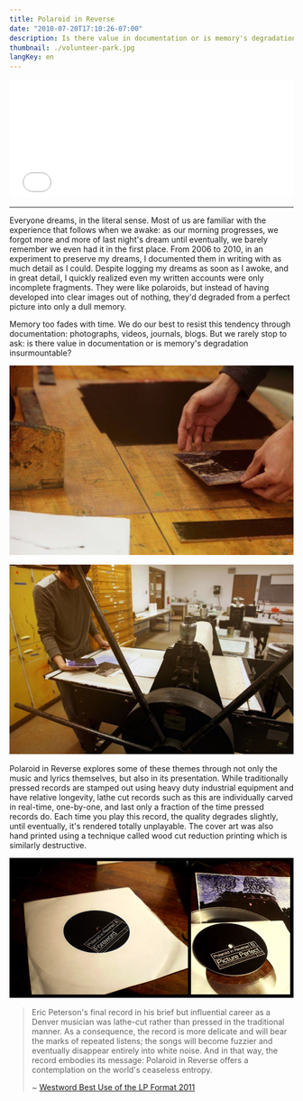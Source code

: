 ```yaml
---
title: Polaroid in Reverse
date: "2010-07-20T17:10:26-07:00"
description: Is there value in documentation or is memory's degradation insurmountable?
thumbnail: ./volunteer-park.jpg
langKey: en
---
```


<iframe width="100%" height="210" src="//bandcamp.com/EmbeddedPlayer/album=23354821/size=large/bgcol=ffffff/linkcol=0687f5/artwork=small/transparent=true/" seamless="" frameborder="0"></iframe>

---

Everyone dreams, in the literal sense. Most of us are familiar with the experience that follows when we awake: as our morning progresses, we forgot more and more of last night's dream until eventually, we barely remember we even had it in the first place. From 2006 to 2010, in an experiment to preserve my dreams, I documented them in writing with as much detail as I could. Despite logging my dreams as soon as I awoke, and in great detail, I quickly realized even my written accounts were only incomplete fragments. They were like polaroids, but instead of having developed into clear images out of nothing, they'd degraded from a perfect picture into only a dull memory.

Memory too fades with time. We do our best to resist this tendency through documentation: photographs, videos, journals, blogs. But we rarely stop to ask: is there value in documentation or is memory's degradation insurmountable?

 <div class="row">
  <div class="col-6">

![Polaroid in Reverse, inking the wood block](./polaroid-print-process.jpg)

  </div>
  <div class="col-6">

![Polaroid in Reverse, inspecting a recent print](./polaroid-print-proof.jpg)

  </div>
</div>

Polaroid in Reverse explores some of these themes through not only the music and lyrics themselves, but also in its presentation. While traditionally pressed records are stamped out using heavy duty industrial equipment and have relative longevity, lathe cut records such as this are individually carved in real-time, one-by-one, and last only a fraction of the time pressed records do. Each time you play this record, the quality degrades slightly, until eventually, it's rendered totally unplayable. The cover art was also hand printed using a technique called wood cut reduction printing which is similarly destructive.

![Polaroid in Reverse packaging](./finished-product.jpg)

> Eric Peterson's final record in his brief but influential career as a Denver musician was lathe-cut rather than pressed in the traditional manner. As a consequence, the record is more delicate and will bear the marks of repeated listens; the songs will become fuzzier and eventually disappear entirely into white noise. And in that way, the record embodies its message: Polaroid in Reverse offers a contemplation on the world's ceaseless entropy.
>
> ~ [Westword Best Use of the LP Format 2011](https://www.westword.com/best-of/2011/arts-and-entertainment/best-use-of-the-lp-format-5158203)
